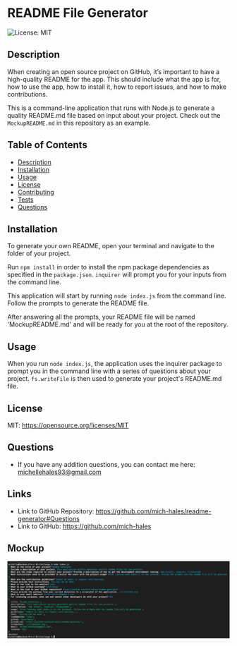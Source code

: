 # **README File Generator**
    
![License: MIT](https://img.shields.io/badge/License-MIT-yellow.svg)

## Description
When creating an open source project on GitHub, it’s important to have a high-quality README for the app. This should include what the app is for, how to use the app, how to install it, how to report issues, and how to make contributions.

This is a command-line application that runs with Node.js to generate a quality README.md file based on input about your project. Check out the `MockupREADME.md` in this repository as an example. 

## Table of Contents
- [Description](#Description)
- [Installation](#Installation)
- [Usage](#Usage)
- [License](#License)
- [Contributing](#Contributing)
- [Tests](#Tests)
- [Questions](#Questions)

## Installation
To generate your own README, open your terminal and navigate to the folder of your project.

Run `npm install` in order to install the npm package dependencies as specified in the `package.json`. `inquirer` will prompt you for your inputs from the command line. 

This application will start by running `node index.js` from the command line. Follow the prompts to generate the README file. 

After answering all the prompts, your README file will be named 'MockupREADME.md' and will be ready for you at the root of the repository. 

## Usage
When you run `node index.js`, the application uses the inquirer package to prompt you in the command line with a series of questions about your project. `fs.writeFile` is then used to generate your project's README.md file. 

## License
MIT: https://opensource.org/licenses/MIT

## Questions
* If you have any addition questions, you can contact me here: michellehales93@gmail.com

## Links
* Link to GitHub Repository: https://github.com/mich-hales/readme-generator#Questions
* Link to GitHub: https://github.com/mich-hales

## Mockup
![screenshot of project](./screenshot.png)